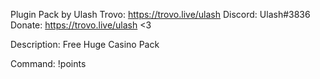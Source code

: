 Plugin Pack by Ulash
Trovo: https://trovo.live/ulash
Discord: Ulash#3836
Donate: https://trovo.live/ulash <3

Description:
Free Huge Casino Pack

Command:
	!points

